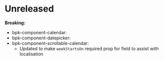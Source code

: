 # Unreleased

**Breaking:**
- bpk-component-calendar:
- bpk-component-datepicker:
- bpk-component-scrollable-calendar:
  - Updated to make `weekStartsOn` required prop for field to assist with localisation
